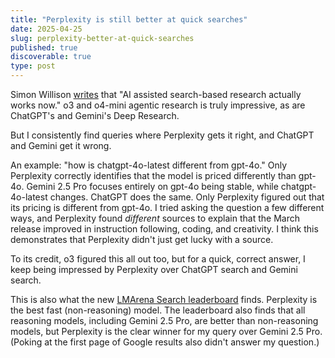 ```yaml
---
title: "Perplexity is still better at quick searches"
date: 2025-04-25
slug: perplexity-better-at-quick-searches
published: true
discoverable: true
type: post
---
```

Simon Willison [writes](https://simonwillison.net/2025/Apr/21/ai-assisted-search/) that "AI assisted search-based research actually works now." o3 and o4-mini agentic research is truly impressive, as are ChatGPT's and Gemini's Deep Research. 

But I consistently find queries where Perplexity gets it right, and ChatGPT and Gemini get it wrong.

An example: "how is chatgpt-4o-latest different from gpt-4o." Only Perplexity correctly identifies that the model is priced differently than gpt-4o. Gemini 2.5 Pro focuses entirely on gpt-4o being stable, while chatgpt-4o-latest changes. ChatGPT does the same. Only Perplexity figured out that its pricing is different from gpt-4o. I tried asking the question a few different ways, and Perplexity found *different* sources to explain that the March release improved in instruction following, coding, and creativity. I think this demonstrates that Perplexity didn't just get lucky with a source.

To its credit, o3 figured this all out too, but for a quick, correct answer, I keep being impressed by Perplexity over ChatGPT search and Gemini search.

This is also what the new [LMArena Search leaderboard](https://beta.lmarena.ai/leaderboard/search) finds. Perplexity is the best fast (non-reasoning) model. The leaderboard also finds that all reasoning models, including Gemini 2.5 Pro, are better than non-reasoning models, but Perplexity is the clear winner for my query over Gemini 2.5 Pro. (Poking at the first page of Google results also didn't answer my question.)
